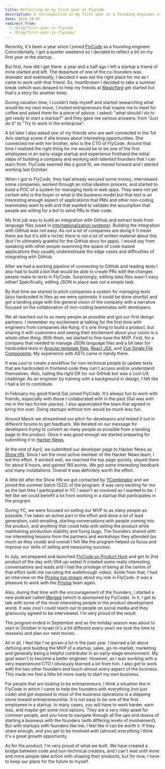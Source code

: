 ```yaml
---
title: Reflecting on my first year at FlyCode
description: A retrospective on my first year as a founding engineer at FlyCode
date: 2022-10-07
redirect_from:
  - /blog/first-year-in-flycode
  - /blog/first-year-in-flycode/
---
```


Recently, it's been a year since I joined [FlyCode](https://flycode.com) as a founding engineer. Coincidentally, I got a quieter weekend so I decided to reflect a bit on my first year at the startup.

But first, how did I get there: a year and a half ago I left a startup a friend of mine started and left. The departure of one of the co-founders was dramatic and eventually, I decided it was not the right place for me as I came to work with that friend. So, heartbroken I decided to take a summer break (which was delayed to help my friends at [MagicYard](https://www.magicyard.co) get started but that's a story for another time).

During vacation time, I couldn't help myself and started researching what would be my next move. I invited entrepreneurs that inspire me to meet for coffee and asked them for a piece of advice. I asked: "what should I do to get ready to start a startup?" and they gave me various answers: from "Just do it" to "Try to work in the enterprise".

A bit later I also asked one of my friends who are well connected in the Tel Aviv startup scene if she knows about interesting opportunities. She connected me with her brother, who is the CTO of FlyCode. Around that time I realized the right thing for me would be to be one of the first employees in an early-stage startup and experience firsthand the initial steps of building a company and working with talented founders that I can learn from. FlyCode seemed like a good fit, we moved forward and I started working last October.

When I got to FlyCode, they had already secured some money, interviewed some companies, worked through an initial ideation process, and started to build a POC of a system for managing texts in web apps. They were not yet certain who is the buyer or what is the business model but that text is an interesting enough aspect of applications that PMs and other non-coding teammates want to edit and that wanted to validate the assumption that people are willing for a bot to send PRs to their code.

My first job was to build an integration with GitHub and extract texts from language files (used in [internationalization systems](https://en.wikipedia.org/wiki/Internationalization_and_localization)). Building the integration with GitHub was not easy. As not a lot of companies are doing it (I mean there are but it's still a niche) there is not a lot of written material about this (but I'm ultimately grateful for the GitHub docs for apps). I would say from speaking with other people examining the space of code-based applications they usually underestimate the edge cases and difficulties of integrating with GitHub.

After we had a working pipeline of connecting to GitHub and reading texts I also had to build a bot that would be able to create PRs with the changes people make to texts in FlyCode. Surprisingly, editing data files wasn't easy either! Specifically, editing JSON in place was not a simple task.

By that time we started to pitch companies a system for managing texts (also hardcoded in files as we were optimistic it could be done shortly) and got a landing page with the general vision of the company with a narrative focused on the collaboration of non-coding teammates with developers.

We all reached out to as many people as possible and got our first design partners. I remember my excitement at talking for the first time with engineers from companies like Kong. It's one thing to build a product, but sharing it with customers and seeing their excitement about your vision is a whole other thing. With them, we started to fine-tune the MVP. First, for a company that needed to manage JSON language files and a bit later for hardcoded texts in [Angular template files](https://angular.io/guide/template-syntax), [React JSX](https://reactjs.org/docs/introducing-jsx.html), and [Vue Single File Components](https://vuejs.org/guide/scaling-up/sfc.html). My experience with ASTs came in handy there.

It was cool to create a workflow for non-technical people to update texts that are hardcoded in frontend code they can't access and/or understand themselves. Also, nailing the right DX for our GitHub bot was a cool UX challenge. As an engineer by training with a background in design, I felt like I had a lot to contribute.

In February my good friend Gal joined FlyCode. It's always fun to work with friends, especially with those I collaborated with in the past (Gal was with me in the two former places). I also appreciated the team that agreed to bring him over. Doing startups without him would be much less fun.

Around March we streamlined our pitch for developers and tested it out in different forums to get feedback. We iterated on our message for developers trying to convert as many people as possible from a landing page to the product. Once it was good enough we started preparing for submitting it to [Hacker News](https://news.ycombinator.com/).

At the end of April, we submitted our developer page to Hacker News as [Show HN](https://news.ycombinator.com/item?id=31166924). Since I am the most active member of the Hacker News team, I led this effort. It worked well, we reached the top page quickly, stayed there for about 6 hours, and gained 185 points. We got some interesting feedback and many installations. Overall it was definitely worth the effort.

A little bit after the Show HN we got contacted by [YCombinator](https://ycombinator.com) and we joined the summer batch (S22) of the program. It was very exciting for me as the last time I participated in YC I wasn't as involved as I wanted to be. I felt like we could benefit a lot from working in a startup that participates in the program.

During YC, we were focused on selling our MVP to as many people as possible. I've taken an active part in the effort and done a lot of lead generation, cold-emailing, starting conversations with people coming into the product, and anything that could help with selling the product while maintaining production stability and fixing bugs. The founders shared with me interesting lessons from the partners and workshops they attended (as much as they could) and overall I felt like the program helped us focus and improve our skills of selling and measuring success.

In July, we prepared and launched [FlyCode on Product Hunt](https://www.producthunt.com/products/flycode) and got to 2nd product of the day with 594 up-votes! It created some really interesting conversations and leads and I had the privilege of being at the centre of that effort (with me narrating the walkthrough video). Aside from that, I had an interview on the [Prisma live stream](https://youtu.be/R_nVzarAOUM?t=643) about my role in FlyCode. It was a pleasure to work with the [Prisma](https://prisma.io) team again.

Also, during that time with the encouragement of the founders, I started a new podcast called [Merged](https://anchor.fm/merged-podcast) (which is sponsored by FlyCode). In it, I got to talk with some of the most interesting people in the product development world. It was cool I could reach out to people on social media and they graciously agreed to be interviewed. I'm very proud of the result.

The program ended in September and as the holiday season was about to start in October in Israel (it's a bit different every year) we took the time to reassess and plan our next moves.

All in all, I feel like I've grown a lot in the past year. I learned a lot about defining and building the MVP of a startup, sales, go-to-market, marketing and generally being a helpful contributor in an early-stage environment. My goal wasn't to become a better engineer. However, as I was working with a very experienced CTO I obviously learned a lot from him. I also got to work with the two other founders and touch almost every aspect of the business. This made me feel a little bit more ready to start my own business.

For people that are looking to be entrepreneurs, I think a situation like in FlyCode in which I came to help the founders with everything (not just code) and got exposed to most of the business operations is a stepping stone toward entrepreneurship. It is not easy to be one of the first employees in a startup. In many cases, you will have to work harder, earn less, and maybe get some nice options. They are a very risky asset for common people, and you have to navigate through all the ups and downs of starting a business with the founders (with differing levels of involvement). But with startups with founders like me, I feel like it can be worth it. If they share enough, and you get to be involved with (almost) everything I think it's a great growth opportunity.

As for the product, I'm very proud of what we built. We have created a bridge between code and non-technical creators, and I can't wait until more and more people take action with shaping their products, but for now, I have to keep our plans for the future to myself.
